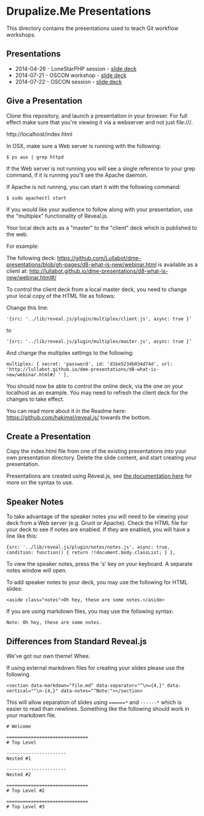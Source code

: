 # Drupalize.Me Presentations

This directory contains the presentations used to teach Git
workflow workshops.

## Presentations

- 2014-04-26 - LoneStarPHP session - [slide
  deck](session-lonestarphp-strategy.md)
- 2014-07-21 - OSCON workshop - [slide
  deck](workshop-oscon-gitforteams.md)
- 2014-07-22 - OSCON session - [slide
  deck](session-oscon-gitforgrownups.md)

## Give a Presentation

Clone this repository, and launch a presentation in your browser. For full effect make sure that you're viewing it via a webserver and not just file:///.

http://localhost/index.html

In OSX, make sure a Web server is running with the following:

````
$ ps aux | grep httpd
````

If the Web server is not running you will see a single reference to your grep command, if it is running you'll see the Apache daemon.

If Apache is not running, you can start it with the following command:

````
$ sudo apachectl start
````

If you would like your audience to follow along with your presentation, use the "multiplex" functionality of Reveal.js. 

Your local deck acts as a "master" to the "client" deck which is published to the web.

For example:

The following deck: https://github.com/Lullabot/dme-presentations/blob/gh-pages/d8-what-is-new/webinar.html
is available as a client at: http://lullabot.github.io/dme-presentations/d8-what-is-new/webinar.html#/

To control the client deck from a local master deck, you need to change your local copy of the HTML file as follows:

Change this line:

``'{src: '../lib/reveal.js/plugin/multiplex/client.js', async: true }’ ``

to 

``'{src: '../lib/reveal.js/plugin/multiplex/master.js', async: true }’``

And change the multiplex settings to the following:

````multiplex: { secret: 'password', id: 'd1be5234b034d74d', url: 'http://lullabot.github.io/dme-presentations/d8-what-is-new/webinar.html#/ ' },````

You should now be able to control the online deck, via the one on your localhost as an example. You may need to refresh the client deck for the
changes to take effect.

You can read more about it in the Readme here: https://github.com/hakimel/reveal.js/ towards the bottom.

## Create a Presentation

Copy the index.html file from one of the existing presentations into your own presentation directory. Delete the slide content, and start creating your presentation.

Presentations are created using Reveal.js, see [the documentation here](https://github.com/hakimel/reveal.js) for more on the syntax to use.

## Speaker Notes
To take advantage of the speaker notes you will need to be viewing your deck from a Web server (e.g. Grunt or Apache). Check the HTML file for your deck to see if notes are enabled. If they are enabled, you will have a line like this:

 ````{src: '../lib/reveal.js/plugin/notes/notes.js', async: true, condition: function() { return !!document.body.classList; } },````

To view the speaker notes, press the 's' key on your keyboard. A separate notes window will open.

To add speaker notes to your deck, you may use the following for HTML slides:

````<aside class="notes">Oh hey, these are some notes.</aside>````

If you are using markdown files, you may use the following syntax:

````Note: Oh hey, these are some notes.````


## Differences from Standard Reveal.js

We've got our own theme! Whee.

If using external markdown files for creating your slides please use the following.

    <section data-markdown="file.md" data-separator="^\n={4,}" data-vertical="^\n-{4,}" data-notes="^Note:"></section>

This will allow separation of slides using `======*` and `------*` which is easier to read than newlines. Something like the following should work in your markdown file.

    # Welcome

    ==============================
    # Top Level

    ----------------------
    Nested #1

    ----------------------
    Nested #2

    ==============================
    # Top Level #2

    ==============================
    # Top Level #3
